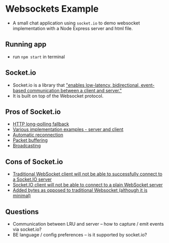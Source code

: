 # Websockets Example
- A small chat application using `socket.io` to demo websocket implementation with a Node Express server and html file.

## Running app
- run `npm start` in terminal

## Socket.io
- Socket.io is a library that ["enables low-latency, bidirectional, event-based communication between a client and server."](https://socket.io/docs/v4/)
- It is built on top of the Websocket protocol.

## Pros of Socket.io
- [HTTP long-polling fallback](https://socket.io/docs/v4/#http-long-polling-fallback)
- [Various implementation examples - server and client](https://socket.io/docs/v4/#what-socketio-is)
- [Automatic reconnection](https://socket.io/docs/v4/#automatic-reconnection)
- [Packet buffering](https://socket.io/docs/v4/#packet-buffering)
- [Broadcasting](https://socket.io/docs/v4/#packet-buffering)

## Cons of Socket.io
- [Traditional WebSocket client will not be able to successfully connect to a Socket.IO server](https://socket.io/docs/v4/#what-socketio-is-not)
- [Socket.IO client will not be able to connect to a plain WebSocket server](https://socket.io/docs/v4/#what-socketio-is-not)
- [Added bytes as opposed to traditional Websocket (although it is minimal)](https://socket.io/docs/v4/#packet-buffering)

## Questions
- Communication between LRU and server – how to capture / emit events via socket.io?
- BE language / config preferences – is it supported by socket.io?